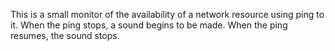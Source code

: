 This is a small monitor of the availability of a network resource using ping to it.
When the ping stops, a sound begins to be made.
When the ping resumes, the sound stops.
